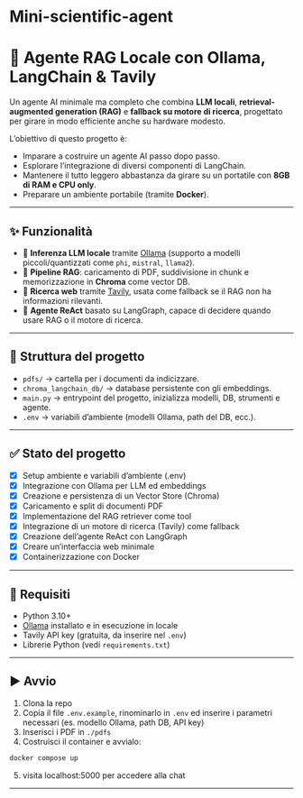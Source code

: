 # Mini-scientific-agent

# 🧠 Agente RAG Locale con Ollama, LangChain & Tavily

Un agente AI minimale ma completo che combina **LLM locali**, **retrieval-augmented generation (RAG)** e **fallback su motore di ricerca**, progettato per girare in modo efficiente anche su hardware modesto.

L’obiettivo di questo progetto è:

* Imparare a costruire un agente AI passo dopo passo.
* Esplorare l’integrazione di diversi componenti di LangChain.
* Mantenere il tutto leggero abbastanza da girare su un portatile con **8GB di RAM e CPU only**.
* Preparare un ambiente portabile (tramite **Docker**).

---

## ✨ Funzionalità

* 🔹 **Inferenza LLM locale** tramite [Ollama](https://ollama.ai/) (supporto a modelli piccoli/quantizzati come `phi`, `mistral`, `llama2`).
* 🔹 **Pipeline RAG**: caricamento di PDF, suddivisione in chunk e memorizzazione in **Chroma** come vector DB.
* 🔹 **Ricerca web** tramite [Tavily](https://python.langchain.com/docs/integrations/tools/tavily), usata come fallback se il RAG non ha informazioni rilevanti.
* 🔹 **Agente ReAct** basato su LangGraph, capace di decidere quando usare RAG o il motore di ricerca.

---

## 📂 Struttura del progetto

* `pdfs/` → cartella per i documenti da indicizzare.
* `chroma_langchain_db/` → database persistente con gli embeddings.
* `main.py` → entrypoint del progetto, inizializza modelli, DB, strumenti e agente.
* `.env` → variabili d’ambiente (modelli Ollama, path del DB, ecc.).

---

## ✅ Stato del progetto

* [x] Setup ambiente e variabili d’ambiente (.env)
* [x] Integrazione con Ollama per LLM ed embeddings
* [x] Creazione e persistenza di un Vector Store (Chroma)
* [x] Caricamento e split di documenti PDF
* [x] Implementazione del RAG retriever come tool
* [x] Integrazione di un motore di ricerca (Tavily) come fallback
* [x] Creazione dell’agente ReAct con LangGraph
* [x] Creare un’interfaccia web minimale
* [x] Containerizzazione con Docker

---

## 🚀 Requisiti

* Python 3.10+
* [Ollama](https://ollama.ai/) installato e in esecuzione in locale
* Tavily API key (gratuita, da inserire nel `.env`)
* Librerie Python (vedi `requirements.txt`)

---

## ▶️ Avvio

1. Clona la repo
2. Copia il file `.env.example`, rinominarlo in `.env` ed inserire i parametri necessari (es. modello Ollama, path DB, API key)
3. Inserisci i PDF in `./pdfs`
4. Costruisci il container e avvialo:

```bash
docker compose up
```

5. visita localhost:5000 per accedere alla chat

---

